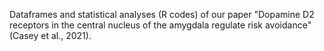 Dataframes and statistical analyses (R codes) of our paper "Dopamine D2 receptors in the central nucleus of the amygdala regulate risk avoidance" (Casey et al., 2021).
